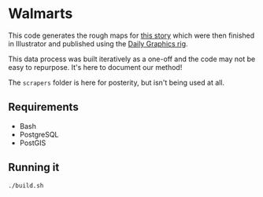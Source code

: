 # Walmarts

This code generates the rough maps for [this story](http://www.npr.org/2015/04/01/396757476/the-neighborhood-wal-mart-a-blessing-or-a-curse) which were then finished in Illustrator and published using the [Daily Graphics rig](https://github.com/nprapps/dailygraphics).

This data process was built iteratively as a one-off and the code may not be easy to repurpose. It's here to document our method!

The `scrapers` folder is here for posterity, but isn't being used at all.

## Requirements

* Bash
* PostgreSQL
* PostGIS

## Running it

```
./build.sh
```
